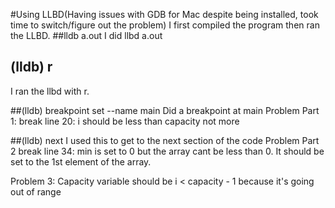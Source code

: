 #Using LLBD(Having issues with GDB for Mac despite being installed, took time to switch/figure out the problem)
I first compiled the program then ran the LLBD.
##lldb a.out
I did llbd a.out

## (lldb) r
I ran the llbd with r.

##(lldb) breakpoint set --name main
Did a breakpoint at main
Problem Part 1: 
break line 20: i should be less than capacity not more

##(lldb) next
I used this to get to the next section of the code
Problem Part 2
break line 34: min is set to 0 but the array cant be less than 0. It should be set to the 1st element of the array.

Problem 3: Capacity variable should be i < capacity - 1 because it's going out of range 


